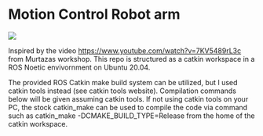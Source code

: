 # Motion Control Robot arm

![](https://github.com/KimJiHong190/Robot-arm/blob/master/hand1.gif)

Inspired by the video https://www.youtube.com/watch?v=7KV5489rL3c from Murtazas workshop. 
This repo is structured as a catkin workspace in a ROS Noetic envivornment on Ubuntu 20.04. 

The provided ROS Catkin make build system can be utilized, but I used catkin tools instead (see catkin tools website). Compilation commands below will be given assuming catkin tools. If not using catkin tools on your PC, the stock catkin_make can be used to compile the code via command such as catkin_make -DCMAKE_BUILD_TYPE=Release from the home of the catkin workspace.

